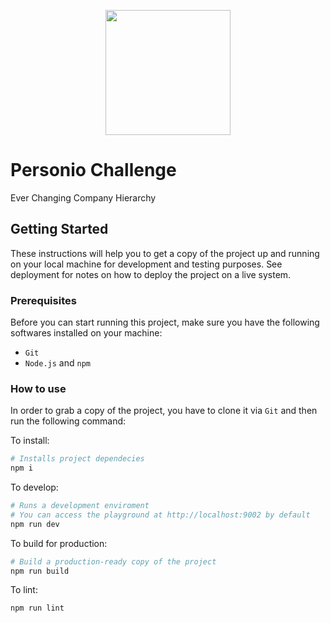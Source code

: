 <p align="center">
    <a href="https://www.personio.com/" target="_blank">
    <img src="https://www.personio.de/wp-content/uploads/2017/11/personio_logo.svg" width="200"/>
    </a>
</p>

# Personio Challenge

 Ever Changing Company Hierarchy

## Getting Started
These instructions will help you to get a copy of the project up and running on your local machine for development and testing purposes. See deployment for notes on how to deploy the project on a live system.

### Prerequisites
Before you can start running this project, make sure you have the following softwares installed on your machine:

- `Git`
- `Node.js` and `npm`

### How to use
In order to grab a copy of the project, you have to clone it via `Git` and then run the following command:

To install:
```bash
# Installs project dependecies
npm i
```

To develop:
```bash
# Runs a development enviroment
# You can access the playground at http://localhost:9002 by default
npm run dev
```

To build for production:

```bash
# Build a production-ready copy of the project
npm run build
```

To lint:

```bash
npm run lint
```
